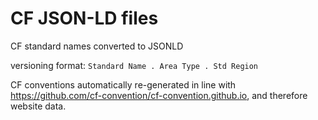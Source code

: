 # CF JSON-LD files
CF standard names converted to JSONLD

versioning format: `Standard Name . Area Type . Std Region`

CF conventions automatically re-generated in line with https://github.com/cf-convention/cf-convention.github.io, and therefore website data.
